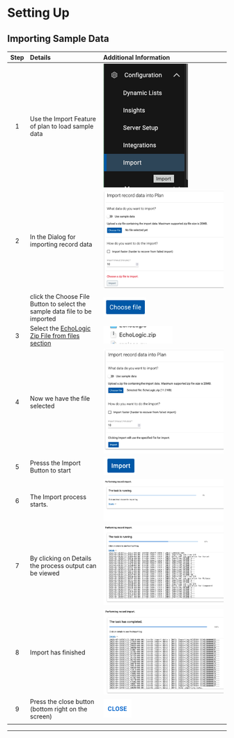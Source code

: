 # Setting Up

## Importing Sample Data

| Step | Details                                                                               | Additional Information                                   |
|:----:|:--------------------------------------------------------------------------------------|:---------------------------------------------------------|
|  1   | Use the Import Feature of plan to load sample data                                    | ![Import Icon][ImportIcon]                               |
|  2   | In the Dialog for importing record data                                               | ![Import Dialog][ImportDialog1]                          |
|      | click the Choose File Button to select the sample data file to be imported            | ![Choose File Button][ChooseFileDialog]                  |
|  3   | Select the [EchoLogic Zip File from files section][EchoLogicZipFile] | ![Select the file][SelectZipFile]                        |
|  4   | Now we have the file selected                                                         | ![Import Dialog with selected File][ImportDialog2]       |
|  5   | Presss the Import Button to start                                                     | ![Press Import Button][ImportButton]                     |
|  6   | The Import process starts.                                                            | ![Import Process starting][ImportStarts]                 |
|  7   | By clicking on Details the process output can be viewed                               | ![Import running with Details][ImportRunningWithDetails] |
|  8   | Import has finished                                                                   | ![Import Finished](media/PLAN_Import_finished.png)       |
|  9   | Press the close button (bottom right on the screen)                                   | ![Close Button][ImportClose]                             |
|      |                                                                                       |                                                          |

---

[ChooseFileDialog]: media/PLAN_Import_Dialog_ChooseFile.png
[ImportIcon]: media/PLAN_Import_Icon.png
[ImportDialog1]: media/PLAN_Import_Dialog1.png
[SelectZipFile]: media/PLAN_Import_Select_ZipFile.png
[ImportDialog2]: media/PLAN_Import_Dialog2.png
[ImportButton]: media/PLAN_Import_Button.png
[ImportStarts]: media/PLAN_Import_started.png
[ImportRunningWithDetails]: media/PLAN_Import_running.png
[ImportClose]: media/PLAN_Import_Close_dialog.png
[EchoLogicZIPFile]: https://github.com/DevOpsAutomationLabs/EchoLogic_DemoApp/raw/main/files/plan/EchoLogic.zip

